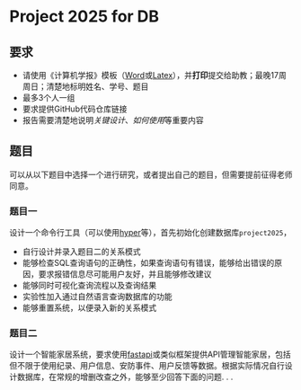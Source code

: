 # Project 2025 for DB

## 要求
- 请使用《计算机学报》模板（[Word](http://cjc.ict.ac.cn/wltg/new/submit/index.asp)或[Latex](https://www.overleaf.com/latex/templates/ji-suan-ji-xue-bao-guan-fang-latexmo-ban-xiu-gai-wei-overleafke-yong-ban/mjhxhmnqvvyn)），并**打印**提交给助教；最晚17周周日；清楚地标明姓名、学号、题目
- 最多3个人一组
- 要求提供GitHub代码仓库链接
- 报告需要清楚地说明*关键设计*、*如何使用*等重要内容

## 题目
可以从以下题目中选择一个进行研究，或者提出自己的题目，但需要提前征得老师同意。

### 题目一
设计一个命令行工具（可以使用[hyper](https://github.com/fastapi/typer)等），首先初始化创建数据库`project2025`，

- 自行设计并录入题目二的关系模式
- 能够检查SQL查询语句的正确性，如果查询语句有错误，能够给出错误的原因，要求报错信息尽可能用户友好，并且能够修改建议
- 能够同时可视化查询流程以及查询结果
- 实验性加入通过自然语言查询数据库的功能
- 能够重置系统，以便录入新的关系模式

### 题目二
设计一个智能家居系统，要求使用[fastapi](https://fastapi.tiangolo.com/)或类似框架提供API管理智能家居，包括但不限于使用纪录、用户信息、安防事件、用户反馈等数据。根据实际情况自行设计数据库，在常规的增删改查之外，能够至少回答下面的问题. . . 
